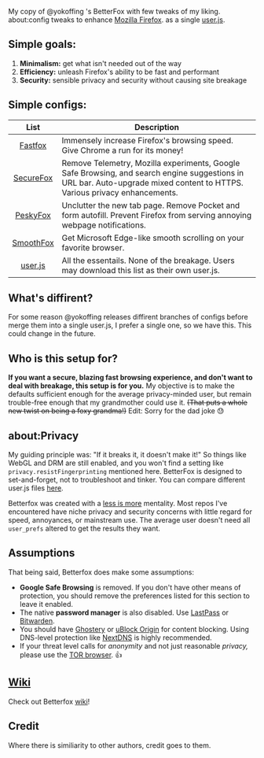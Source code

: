 My copy of @yokoffing 's BetterFox with few tweaks of my liking.
about:config tweaks to enhance [Mozilla Firefox](https://www.mozilla.org/en-US/firefox/new/ "Firefox Homepage"). as a single [user.js](http://kb.mozillazine.org/User.js_file).


## Simple goals:
1) **Minimalism:** get what isn't needed out of the way
2) **Efficiency:** unleash Firefox's ability to be fast and performant
3) **Security:** sensible privacy and security without causing site breakage


## Simple configs:
   
| List      | Description |
|:---------:|-------------|
| [Fastfox](https://github.com/yokoffing/Better-Fox/blob/master/FastFox.js)   | Immensely increase Firefox's browsing speed. Give Chrome a run for its money!|
| [SecureFox](https://github.com/yokoffing/Better-Fox/blob/master/SecureFox.js) | Remove Telemetry, Mozilla experiments, Google Safe Browsing, and search engine suggestions in URL bar. Auto-upgrade mixed content to HTTPS. Various privacy enhancements. |
| [PeskyFox](https://github.com/yokoffing/Better-Fox/blob/master/PeskyFox.js)  | Unclutter the new tab page. Remove Pocket and form autofill. Prevent Firefox from serving annoying webpage notifications. |
| [SmoothFox](https://github.com/yokoffing/Better-Fox/blob/master/SmoothFox.js) | Get Microsoft Edge-like smooth scrolling on your favorite browser. |
| [user.js](https://github.com/yokoffing/Better-Fox/blob/master/user.js) | All the essentails. None of the breakage. Users may download this list as their own user.js. |

## What's diffirent?
For some reason @yokoffing releases diffirent branches of configs before merge them into a single user.js, I prefer a single one, so we have this. This could change in the future.

## Who is this setup for?
**If you want a secure, blazing fast browsing experience, and don't want to deal with breakage, this setup is for you.** My objective is to make the defaults sufficient enough for the average privacy-minded user, but remain trouble-free enough that my grandmother could use it. <strike>(That puts a whole new twist on being a foxy grandma!)</strike> Edit: Sorry for the dad joke 😓

## about:Privacy
My guiding principle was: "If it breaks it, it doesn't make it!" So things like WebGL and DRM are still enabled, and you won't find a setting like `privacy.resistFingerprinting` mentioned here. BetterFox is designed to set-and-forget, not to troubleshoot and tinker. You can compare different user.js files [here](https://yokoffing.github.io/compare-user.js/).

Betterfox was created with a [less is more](https://medium.com/the-mission/less-is-more-the-minimum-effective-dose-e6d56625931e) mentality. Most repos I've encountered have niche privacy and security concerns with little regard for speed, annoyances, or mainstream use. The average user doesn't need all `user_prefs` altered to get the results they want.

## Assumptions
That being said, Betterfox does make some assumptions: 
* **Google Safe Browsing** is removed. If you don't have other means of protection, you should remove the preferences listed for this section to leave it enabled.
* The native **password manager** is also disabled. Use [LastPass](https://addons.mozilla.org/en-US/firefox/addon/lastpass-password-manager/) or [Bitwarden](https://addons.mozilla.org/en-US/firefox/addon/bitwarden-password-manager/).
* You should have [Ghostery](https://github.com/yokoffing/Better-Fox/wiki/Ghostery) or [uBlock Origin](https://addons.mozilla.org/en-US/firefox/addon/ublock-origin/) for content blocking. Using DNS-level protection like [NextDNS](https://nextdns.io/?from=xujj63g5) is highly recommended.
* If your threat level calls for _anonymity_ and not just reasonable _privacy,_ please use the [TOR browser](https://www.torproject.org). 👍


## [Wiki](https://github.com/yokoffing/Better-Fox/wiki)
Check out Betterfox [wiki](https://github.com/yokoffing/Better-Fox/wiki)!


## Credit
Where there is similiarity to other authors, credit goes to them.
